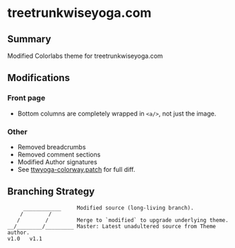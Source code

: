 treetrunkwiseyoga.com
=====================

Summary
-------

Modified Colorlabs theme for treetrunkwiseyoga.com

Modifications
-------------

### Front page

- Bottom columns are completely wrapped in `<a/>`, not just the image.

### Other

- Removed breadcrumbs
- Removed comment sections
- Modified Author signatures
- See [ttwyoga-colorway.patch](https://github.com/coopy/treetrunkwiseyoga.com/blob/ttwyoga-colorway-2.5.2/ttwyoga-colorway.patch)
  for full diff.

Branching Strategy
------------------

```
     ____________     Modified source (long-living branch).
    /        /
   /        /         Merge to `modified` to upgrade underlying theme.
__/________/_________ Master: Latest unadultered source from Theme author.
v1.0   v1.1

```
